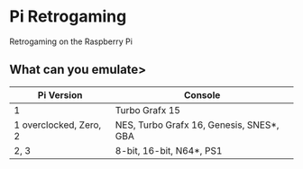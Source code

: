 # Pi Retrogaming

Retrogaming on the Raspberry Pi

## What can you emulate>

| Pi Version | Console |
|---|---|
| 1 | Turbo Grafx 15 |
| 1 overclocked, Zero, 2 | NES, Turbo Grafx 16, Genesis, SNES*, GBA |
| 2, 3 | 8-bit, 16-bit, N64*, PS1 |

